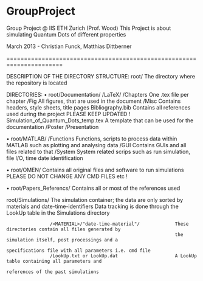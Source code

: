 GroupProject
======================================================================

Group Project @ IIS ETH Zurich (Prof. Wood)
This Project is about simulating Quantum Dots of different properties

March 2013 - Christian Funck, Matthias Dittberner

======================================================================

DESCRIPTION OF THE DIRECTORY STRUCTURE:
  root/     The directory where the repository is located


  DIRECTORIES:
  • root/Documentation/
                      /LaTeX/
                            /Chapters                             One .tex file per chapter
                            /Fig                                  All figures, that are used in the document
                            /Misc                                 Contains headers, style sheets, title pages
                            Bibliography.bib                      Contains all references used during the project
                                                                  PLEASE KEEP UPDATED !
                            Simulation_of_Quantum_Dots_temp.tex   A template that can be used for the documentation
                      /Poster
                      /Presentation


  • root/MATLAB/
               /Functions                                         Functions, scripts to process data within MATLAB
                                                                  such as plotting and analysing data
               /GUI                                               Contains GUIs and all files related to that 
               /System                                            System related scrips such as run simulation,
                                                                  file I/O, time date identification


  • root/OMEN/                                                    Contains all original files and software to run
                                                                  simulations
                                                                  PLEASE DO NOT CHANGE ANY CMD FILES etc !


  • root/Papers_Referencs/                                        Contains all or most of the references used


  root/Simulations/                                             The simulation container; the data are only sorted
                                                                  by materials and date-time-identifiers
                                                                   Data tracking is done through the LookUp table
                                                                  in the Simulations directory

                    /<MATERIAL>/"date-time-material"/             These directories contain all files generated by
                                                                  the simulation itself, post processings and a
                                                                  specifications file with all parameters i.e. cmd file
                    /LookUp.txt or LookUp.dat                     A LookUp table containing all parameters and
                                                                  references of the past simulations
